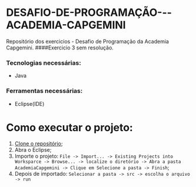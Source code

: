 # DESAFIO-DE-PROGRAMAÇÃO---ACADEMIA-CAPGEMINI

Repositório dos exercicios -  Desafio de Programação da Academia Capgemini. 
####Exercicio 3 sem resolução.

### Tecnologias necessárias:
- Java

### Ferramentas necessárias:
- Eclipse(IDE)

# Como executar o projeto:

1. [Clone o repositório](https://github.com/GersonRYE/DESAFIO-DE-PROGRAMACAO---ACADEMIA-CAPGEMINI.git);
2. Abra o Eclipse;
3. Importe o projeto: 
  ```File -> Import... -> Existing Projects into Worksparce -> Browse... -> localize o diretório -> Abra a pasta AcademiaCapgemini -> Clique em Selecione a pasta -> Finish```;
4. Depois de importado:
  ```Selecionar a pasta -> src -> escolha o arquivo -> run```
  
  
